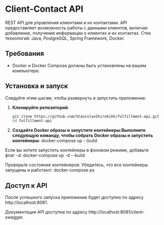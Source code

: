 # Client-Contact API 
REST API для управления клиентами и их контактами. API предоставляет возможность работы с данными клиентов, включая добавление, получение информации о клиентах и их контактах. Стек технологий: Java, PostgreSQL, Spring Framework, Docker.
## Требования
- Docker и Docker Compose должны быть установлены на вашем компьютере.
## Установка и запуск
Следуйте этим шагам, чтобы развернуть и запустить приложение:

1. **Клонируйте репозиторий**:

   ```bash
   git clone https://github.com/StanislavShirokikh/fulfillment-api.git
   cd fulfillment-api

2. **Создайте Docker образы и запустите контейнеры:Выполните следующую команду, чтобы собрать Docker образы и запустить контейнеры**:
   docker-compose up --build

Если вы хотите запустить контейнеры в фоновом режиме, добавьте флаг -d:
docker-compose up -d --build

Проверьте состояние контейнеров: Убедитесь, что все контейнеры запущены и работают:
docker-compose ps

## Доступ к API
После успешного запуска приложение будет доступно по адресу http://localhost:8081.

Документация API доступна по адресу http://localhost:8081/client-swagger.

